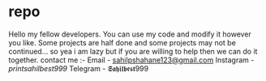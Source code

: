# repo
Hello my fellow developers. You can use my code and modify it however you like.
Some projects are half done and some projects may not be continued... so yea i am lazy but if you are willing to help then we can do it together.
contact me :- 
Email - sahilpshahane123@gmail.com
Instagram - _printsahilbest999_
Telegram - 𝕾𝖆𝖍𝖎𝖑𝖇𝖊𝖘𝖙999
